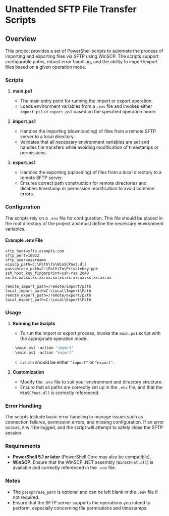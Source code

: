 
# Unattended SFTP File Transfer Scripts

## Overview

This project provides a set of PowerShell scripts to automate the process of importing and exporting files via SFTP using WinSCP. The scripts support configurable paths, robust error handling, and the ability to import/export files based on a given operation mode.

### Scripts

1. **main.ps1**
   - The main entry point for running the import or export operation.
   - Loads environment variables from a `.env` file and invokes either `import.ps1` or `export.ps1` based on the specified operation mode.

2. **import.ps1**
   - Handles the importing (downloading) of files from a remote SFTP server to a local directory.
   - Validates that all necessary environment variables are set and handles file transfers while avoiding modification of timestamps or permissions.

3. **export.ps1**
   - Handles the exporting (uploading) of files from a local directory to a remote SFTP server.
   - Ensures correct path construction for remote directories and disables timestamp or permission modification to avoid common errors.

### Configuration

The scripts rely on a `.env` file for configuration. This file should be placed in the root directory of the project and must define the necessary environment variables.

#### Example .env File

```plaintext
sftp_host=sftp.example.com
sftp_port=10022
sftp_user=username
winscp_path=C:\Path\To\WinSCPnet.dll
passphrase_path=C:\Path\To\PrivateKey.ppk
ssh_host_key_fingerprint=ssh-rsa 2048 xx:xx:xx:xx:xx:xx:xx:xx:xx:xx:xx:xx:xx:xx:xx:xx

remote_import_path=/remote/import/path
local_import_path=C:\Local\Import\Path
remote_export_path=/remote/export/path
local_export_path=C:\Local\Export\Path
```

### Usage

1. **Running the Scripts**
   - To run the import or export process, invoke the `main.ps1` script with the appropriate operation mode.

   ```powershell
   .\main.ps1 -action "import"
   .\main.ps1 -action "export"
   ```

   - `action` should be either `"import"` or `"export"`.

2. **Customization**
   - Modify the `.env` file to suit your environment and directory structure.
   - Ensure that all paths are correctly set up in the `.env` file, and that the `WinSCPnet.dll` is correctly referenced.

### Error Handling

The scripts include basic error handling to manage issues such as connection failures, permission errors, and missing configuration. If an error occurs, it will be logged, and the script will attempt to safely close the SFTP session.

### Requirements

- **PowerShell 5.1 or later** (PowerShell Core may also be compatible).
- **WinSCP**: Ensure that the WinSCP .NET assembly (`WinSCPnet.dll`) is available and correctly referenced in the `.env` file.

### Notes

- The `passphrase_path` is optional and can be left blank in the `.env` file if not required.
- Ensure that the SFTP server supports the operations you intend to perform, especially concerning file permissions and timestamps.
